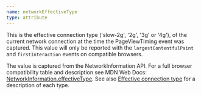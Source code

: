 ```yaml
---
name: networkEffectiveType
type: attribute
---
```


This is the effective connection type ('slow-2g', '2g', '3g' or '4g'), of the current network connection at the time the PageViewTiming event was captured. This value will only be reported with the `largestContentfulPaint` and `firstInteraction` events on compatible browsers.

The value is captured from the NetworkInformation API. For a full browser compatibility table and description see MDN Web Docs: [NetworkInformation.effectiveType](https://developer.mozilla.org/en-US/docs/Web/API/NetworkInformation/effectiveType). See also [Effective connection type](https://developer.mozilla.org/en-US/docs/Glossary/Effective_connection_type) for a description of each type.
